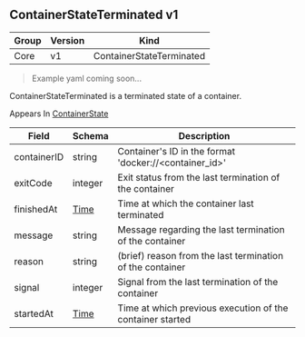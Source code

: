 ## ContainerStateTerminated v1

Group        | Version     | Kind
------------ | ---------- | -----------
Core | v1 | ContainerStateTerminated

> Example yaml coming soon...



ContainerStateTerminated is a terminated state of a container.

<aside class="notice">
Appears In  <a href="#containerstate-v1">ContainerState</a> </aside>

Field        | Schema     | Description
------------ | ---------- | -----------
containerID | string | Container's ID in the format 'docker://<container_id>'
exitCode | integer | Exit status from the last termination of the container
finishedAt | [Time](#time-unversioned) | Time at which the container last terminated
message | string | Message regarding the last termination of the container
reason | string | (brief) reason from the last termination of the container
signal | integer | Signal from the last termination of the container
startedAt | [Time](#time-unversioned) | Time at which previous execution of the container started

